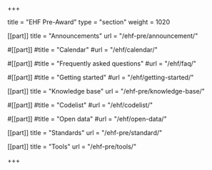 +++

title = "EHF Pre-Award"
type = "section"
weight = 1020

[[part]]
title = "Announcements"
url = "/ehf-pre/announcement/"

#[[part]]
#title = "Calendar"
#url = "/ehf/calendar/"

#[[part]]
#title = "Frequently asked questions"
#url = "/ehf/faq/"

#[[part]]
#title = "Getting started"
#url = "/ehf/getting-started/"

[[part]]
title = "Knowledge base"
url = "/ehf-pre/knowledge-base/"

#[[part]]
#title = "Codelist"
#url = "/ehf/codelist/"

#[[part]]
#title = "Open data"
#url = "/ehf/open-data/"

[[part]]
title = "Standards"
url = "/ehf-pre/standard/"

[[part]]
title = "Tools"
url = "/ehf-pre/tools/"

+++
